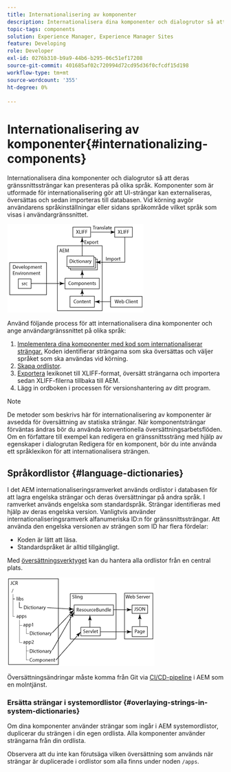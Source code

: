 ```yaml
---
title: Internationalisering av komponenter
description: Internationalisera dina komponenter och dialogrutor så att deras gränssnittssträngar kan presenteras på olika språk
topic-tags: components
solution: Experience Manager, Experience Manager Sites
feature: Developing
role: Developer
exl-id: 0276b310-b9a9-44b6-b295-06c51ef17208
source-git-commit: 401685af02c720994d72cd95d36f0cfcdf15d198
workflow-type: tm+mt
source-wordcount: '355'
ht-degree: 0%

---
```


# Internationalisering av komponenter{#internationalizing-components}

Internationalisera dina komponenter och dialogrutor så att deras gränssnittssträngar kan presenteras på olika språk. Komponenter som är utformade för internationalisering gör att UI-strängar kan externaliseras, översättas och sedan importeras till databasen. Vid körning avgör användarens språkinställningar eller sidans språkområde vilket språk som visas i användargränssnittet.

![i18n-components-1.png](/help/implementing/developing/extending/assets/i18n-comp1.png)

Använd följande process för att internationalisera dina komponenter och ange användargränssnittet på olika språk:

1. [Implementera dina komponenter med kod som internationaliserar strängar.](/help/implementing/developing/extending/i18n/dev.md) Koden identifierar strängarna som ska översättas och väljer språket som ska användas vid körning.
1. [Skapa ordlistor](/help/implementing/developing/extending/i18n/translator.md#creating-a-dictionary).
1. [Exportera](/help/implementing/developing/extending/i18n/translator.md#exporting-a-dictionary) lexikonet till XLIFF-format, översätt strängarna och importera sedan XLIFF-filerna tillbaka till AEM.
1. Lägg in ordboken i processen för versionshantering av ditt program.

>[!NOTE]
>
>De metoder som beskrivs här för internationalisering av komponenter är avsedda för översättning av statiska strängar. När komponentsträngar förväntas ändras bör du använda konventionella översättningsarbetsflöden. Om en författare till exempel kan redigera en gränssnittssträng med hjälp av egenskaper i dialogrutan Redigera för en komponent, bör du inte använda ett språklexikon för att internationalisera strängen.

## Språkordlistor {#language-dictionaries}

I det AEM internationaliseringsramverket används ordlistor i databasen för att lagra engelska strängar och deras översättningar på andra språk. I ramverket används engelska som standardspråk. Strängar identifieras med hjälp av deras engelska version. Vanligtvis använder internationaliseringsramverk alfanumeriska ID:n för gränssnittssträngar. Att använda den engelska versionen av strängen som ID har flera fördelar:

* Koden är lätt att läsa.
* Standardspråket är alltid tillgängligt.

Med [översättningsverktyget](/help/implementing/developing/extending/i18n/translator.md) kan du hantera alla ordlistor från en central plats.

![i18n-components-2](/help/implementing/developing/extending/assets/i18n-comp2.png)

Översättningsändringar måste komma från Git via [CI/CD-pipeline](/help/implementing/cloud-manager/configuring-pipelines/introduction-ci-cd-pipelines.md) i AEM som en molntjänst.

### Ersätta strängar i systemordlistor {#overlaying-strings-in-system-dictionaries}

Om dina komponenter använder strängar som ingår i AEM systemordlistor, duplicerar du strängen i din egen ordlista. Alla komponenter använder strängarna från din ordlista.

Observera att du inte kan förutsäga vilken översättning som används när strängar är duplicerade i ordlistor som alla finns under noden `/apps`.
